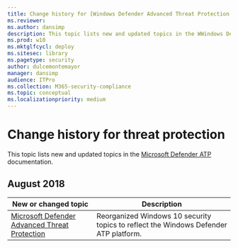```yaml
---
title: Change history for [Windows Defender Advanced Threat Protection (Windows Defender ATP)](https://go.microsoft.com/fwlink/p/?linkid=2146631)
ms.reviewer: 
ms.author: dansimp
description: This topic lists new and updated topics in the WWindows Defender ATP content set.
ms.prod: w10
ms.mktglfcycl: deploy
ms.sitesec: library
ms.pagetype: security
author: dulcemontemayor
manager: dansimp
audience: ITPro
ms.collection: M365-security-compliance
ms.topic: conceptual
ms.localizationpriority: medium
---
```


# Change history for threat protection
This topic lists new and updated topics in the [Microsoft Defender ATP](microsoft-defender-atp/microsoft-defender-advanced-threat-protection.md) documentation.

## August 2018

New or changed topic | Description
---------------------|------------
[Microsoft Defender Advanced Threat Protection](microsoft-defender-atp/microsoft-defender-advanced-threat-protection.md) | Reorganized Windows 10 security topics to reflect the Windows Defender ATP platform.

